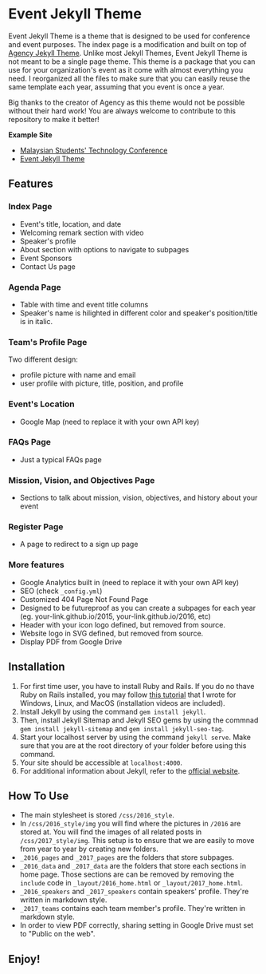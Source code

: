 # Event Jekyll Theme
Event Jekyll Theme is a theme that is designed to be used for conference and event purposes. The index page is a modification and built on top of [Agency Jekyll Theme](https://github.com/y7kim/agency-jekyll-theme). Unlike most Jekyll Themes, Event Jekyll Theme is not meant to be a single page theme. This theme is a package that you can use for your organization's event as it come with almost everything you need. I reorganized all the files to make sure that you can easily reuse the same template each year, assuming that you event is once a year. 

Big thanks to the creator of Agency as this theme would not be possible without their hard work! You are always welcome to contribute to this repository to make it better!

**Example Site**
- [Malaysian Students' Technology Conference](https://msiastc.github.io)
- [Event Jekyll Theme](https://event-jekyll-theme.github.io)

## Features
### Index Page
- Event's title, location, and date
- Welcoming remark section with video
- Speaker's profile
- About section with options to navigate to subpages
- Event Sponsors
- Contact Us page
### Agenda Page
- Table with time and event title columns
- Speaker's name is hilighted in different color and speaker's position/title is in italic.
### Team's Profile Page
Two different design:
-  profile picture with name and email
-  user profile with picture, title, position, and profile
### Event's Location
- Google Map (need to replace it with your own API key)
### FAQs Page
- Just a typical FAQs page
### Mission, Vision, and Objectives Page
- Sections to talk about mission, vision, objectives, and history about your event
### Register Page
- A page to redirect to a sign up page
### More features
- Google Analytics built in (need to replace it with your own API key)
- SEO (check `_config.yml`)
- Customized 404 Page Not Found Page
- Designed to be futureproof as you can create a subpages for each year (eg. your-link.github.io/2015, your-link.github.io/2016, etc)
- Header with your icon logo defined, but removed from source. 
- Website logo in SVG defined, but removed from source.
- Display PDF from Google Drive

## Installation
1. For first time user, you have to install Ruby and Rails. If you do no thave Ruby on Rails installed, you may follow [this tutorial](http://melvinchng.github.io/rails/RubyOnRailsInstallation.html) that I wrote for Windows, Linux, and MacOS (installation videos are included).
2. Install Jekyll by using the command `gem install jekyll`.
3. Then, install Jekyll Sitemap and Jekyll SEO gems by using the commnad `gem install jekyll-sitemap` and `gem install jekyll-seo-tag`.
4. Start your localhost server by using the command `jekyll serve`. Make sure that you are at the root directory of your folder before using this command.
5. Your site should be accessible at `localhost:4000`.
6. For additional information about Jekyll, refer to the [official website](http://jekyllrb.com/). 

## How To Use
- The main stylesheet is stored `/css/2016_style`.
- In `/css/2016_style/img` you will find where the pictures in `/2016` are stored at. You will find the images of all related posts in `/css/2017_style/img`. This setup is to ensure that we are easily to move from year to year by creating new folders.
- `_2016_pages` and `_2017_pages` are the folders that store subpages.
- `_2016_data` and `_2017_data` are the folders that store each sections in home page. Those sections are can be removed by removing the `include` code in `_layout/2016_home.html` or `_layout/2017_home.html`.
- `_2016_speakers` and `_2017_speakers` contain speakers' profile. They're written in markdown style. 
- `_2017_teams` contains each team member's profile. They're written in markdown style. 
- In order to view PDF correctly, sharing setting in Google Drive must set to "Public on the web".

## Enjoy!
